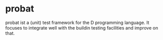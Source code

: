 probat
======

probat ist a (unit) test framework for the D programming language.
It focuses to integrate well with the buildin testing facilities and improve on that.

